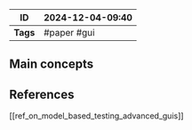 
| ID       | 2024-12-04-09:40 |
| -------- | ---------------- |
| **Tags** | #paper #gui      |
## Main concepts

## References
[[ref_on_model_based_testing_advanced_guis]]